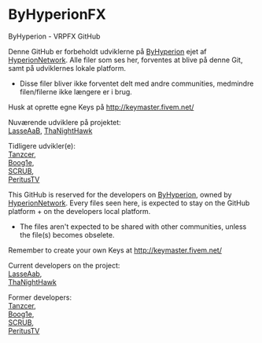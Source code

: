 # ByHyperionFX
ByHyperion - VRPFX GitHub


Denne GitHub er forbeholdt udviklerne på [ByHyperion](https://byhyperion.net/) ejet af [HyperionNetwork](https://byhyperion.net/betingelser). 
Alle filer som ses her, forventes at blive på denne Git, samt på udviklernes lokale platform.
- Disse filer bliver ikke forventet delt med andre communities, medmindre filen/filerne ikke længere er i brug.

Husk at oprette egne Keys på http://keymaster.fivem.net/

Nuværende udviklere på projektet:  
[LasseAaB](https://github.com/Lassemc475), 
[ThaNightHawk](https://github.com/Phasfeldt)  
  
Tidligere udvikler(e):  
[Tanzcer](https://github.com/Tanzcer),  
[Boog1e](https://github.com/Boog1e),    
[SCRUB](https://github.com/JackBank),  
[PeritusTV](https://github.com/DjRicko)
  
  
This GitHub is reserved for the developers on [ByHyperion](https://byhyperion.net/), owned by [HyperionNetwork](https://byhyperion.net/betingelser).
Every files seen here, is expected to stay on the GitHub platform + on the developers local platform.
- The files aren't expected to be shared with other communities, unless the file(s) becomes obselete.

Remember to create your own Keys at http://keymaster.fivem.net/

Current developers on the project:  
[LasseAab](https://github.com/Lassemc475),  
[ThaNightHawk](https://github.com/Phasfeldt)  
  
Former developers:  
[Tanzcer](https://github.com/Tanzcer),  
[Boog1e](https://github.com/Boog1e),  
[SCRUB](https://github.com/JackBank),  
[PeritusTV](https://github.com/DjRicko)
